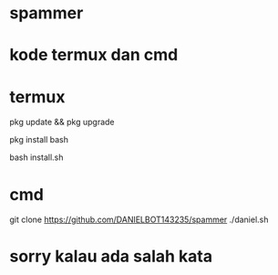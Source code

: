# spammer
# kode termux dan cmd 

# termux 

pkg update && pkg upgrade 


pkg install bash 

bash install.sh

# cmd 
git clone https://github.com/DANIELBOT143235/spammer ./daniel.sh

# sorry kalau ada salah kata
